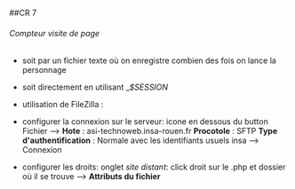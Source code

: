 ##CR 7

###### Compteur visite de page
* soit par un fichier texte où on enregistre combien des fois on lance la personnage
* soit directement en utilisant __$_SESSION__

* utilisation de FileZilla :
 * configurer la connexion sur le serveur: icone en dessous du button Fichier --> __Hote__ : asi-technoweb.insa-rouen.fr __Procotole__ : SFTP __Type d'authentification__ : Normale avec les identifiants usuels insa --> Connexion
 * configurer les droits: onglet *site distant*: click droit sur le .php et dossier où il se trouve --> __Attributs du fichier__
